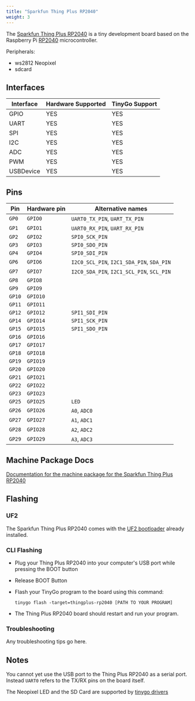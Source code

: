 ```yaml
---
title: "Sparkfun Thing Plus RP2040"
weight: 3
---
```


The [Sparkfun Thing Plus RP2040](https://www.sparkfun.com/products/17745) is a tiny development board based on the Raspberry Pi [RP2040](https://datasheets.raspberrypi.org/rp2040/rp2040-datasheet.pdf) microcontroller. 

Peripherals: 
- ws2812 Neopixel
- sdcard

## Interfaces

| Interface | Hardware Supported | TinyGo Support |
| --------- | ------------- | ----- |
| GPIO      | YES | YES |
| UART      | YES | YES |
| SPI       | YES | YES |
| I2C       | YES | YES |
| ADC       | YES | YES |
| PWM       | YES | YES |
| USBDevice | YES | YES |

## Pins

| Pin               | Hardware pin | Alternative names |
| ----------------- | ------------ | ----------------- |
| `GP0`             | `GPIO0`      | `UART0_TX_PIN`, `UART_TX_PIN` |
| `GP1`             | `GPIO1`      | `UART0_RX_PIN`, `UART_RX_PIN` |
| `GP2`             | `GPIO2`      | `SPI0_SCK_PIN`    |
| `GP3`             | `GPIO3`      | `SPI0_SDO_PIN`    |
| `GP4`             | `GPIO4`      | `SPI0_SDI_PIN`    |
| `GP6`             | `GPIO6`      | `I2C0_SCL_PIN`, `I2C1_SDA_PIN`, `SDA_PIN` |
| `GP7`             | `GPIO7`      | `I2C0_SDA_PIN`, `I2C1_SCL_PIN`, `SCL_PIN` |
| `GP8`             | `GPIO8`      |                   |
| `GP9`             | `GPIO9`      |                   |
| `GP10`            | `GPIO10`     |                   |
| `GP11`            | `GPIO11`     |                   |
| `GP12`            | `GPIO12`     | `SPI1_SDI_PIN`    |
| `GP14`            | `GPIO14`     | `SPI1_SCK_PIN`    |
| `GP15`            | `GPIO15`     | `SPI1_SDO_PIN`    |
| `GP16`            | `GPIO16`     |                   |
| `GP17`            | `GPIO17`     |                   |
| `GP18`            | `GPIO18`     |                   |
| `GP19`            | `GPIO19`     |                   |
| `GP20`            | `GPIO20`     |                   |
| `GP21`            | `GPIO21`     |                   |
| `GP22`            | `GPIO22`     |                   |
| `GP23`            | `GPIO23`     |                   |
| `GP25`            | `GPIO25`     | `LED`             |
| `GP26`            | `GPIO26`     | `A0`, `ADC0`      |
| `GP27`            | `GPIO27`     | `A1`, `ADC1`      |
| `GP28`            | `GPIO28`     | `A2`, `ADC2`      |
| `GP29`            | `GPIO29`     | `A3`, `ADC3`      |

## Machine Package Docs

[Documentation for the machine package for the Sparkfun Thing Plus RP2040](../machine/thingplus-rp2040)

## Flashing

### UF2

The Sparkfun Thing Plus RP2040 comes with the [UF2 bootloader](https://github.com/Microsoft/uf2) already installed.

### CLI Flashing

- Plug your Thing Plus RP2040 into your computer's USB port while pressing the BOOT button
- Release BOOT Button
- Flash your TinyGo program to the board using this command:

    ```shell
    tinygo flash -target=thingplus-rp2040 [PATH TO YOUR PROGRAM]
    ```

- The Thing Plus RP2040 board should restart and run your program.

### Troubleshooting

Any troubleshooting tips go here.

## Notes

You cannot yet use the USB port to the Thing Plus RP2040 as a serial port. Instead `UART0` refers to the TX/RX pins on the board itself.

The Neopixel LED and the SD Card are supported by [tinygo drivers](https://github.com/tinygo-org/drivers)
